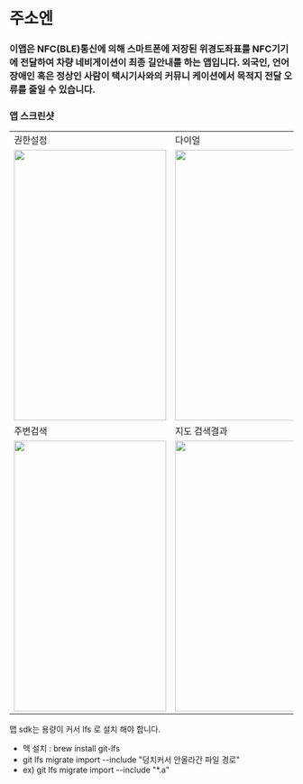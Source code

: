 # 주소엔 
### 이앱은 NFC(BLE)통신에 의해 스마트폰에 저장된 위경도좌표를 NFC기기에 전달하여 차량 네비게이션이 최종 길안내를 하는 앱입니다. 외국인, 언어장애인 혹은 정상인 사람이 택시기사와의 커뮤니 케이션에서 목적지 전달 오류를 줄일 수 있습니다.

### 앱 스크린샷
<table>
  <tr>
    <td>권한설정</td> 
    <td>다이얼</td>
    <td>목적지</td> 
    <td>주소록</td>
  </tr>
  <tr>
    <td><img src="https://github.com/iruri2010/JooSoN/blob/main/%E1%84%80%E1%85%AF%E1%86%AB%E1%84%92%E1%85%A1%E1%86%AB%E1%84%89%E1%85%A5%E1%86%AF%E1%84%8C%E1%85%A5%E1%86%BC.PNG" width=270 height=480></td>
    <td><img src="https://github.com/iruri2010/JooSoN/blob/main/%E1%84%83%E1%85%A1%E1%84%8B%E1%85%B5%E1%84%8B%E1%85%A5%E1%86%AF.PNG" width=270 height=480></td>
    <td><img src="https://github.com/iruri2010/JooSoN/blob/main/%E1%84%86%E1%85%A9%E1%86%A8%E1%84%8C%E1%85%A5%E1%86%A8%E1%84%8C%E1%85%B5.jpeg" width=270 height=480></td>
    <td><img src="https://github.com/iruri2010/JooSoN/blob/main/%E1%84%8C%E1%85%AE%E1%84%89%E1%85%A9%E1%84%85%E1%85%A9%E1%86%A8.PNG" width=270 height=480></td>
  </tr>
  <tr>
    <td>주변검색</td>
    <td>지도 검색결과</td>
    <td>NFC TAG</td>
  </tr>
  <tr>
     <td><img src="https://github.com/iruri2010/JooSoN/blob/main/%E1%84%8C%E1%85%AE%E1%84%87%E1%85%A7%E1%86%AB%E1%84%80%E1%85%A5%E1%86%B7%E1%84%89%E1%85%A2%E1%86%A8.PNG" width=270 height=480></td>
     <td><img src="https://github.com/iruri2010/JooSoN/blob/main/%E1%84%86%E1%85%A9%E1%86%A8%E1%84%8C%E1%85%A5%E1%86%A8%E1%84%8C%E1%85%B5%20%E1%84%80%E1%85%A5%E1%86%B7%E1%84%89%E1%85%A2%E1%86%A8.PNG" width=270 height=480></td>
     <td><img src="https://github.com/iruri2010/JooSoN/blob/main/NFCTAG.PNG" width=270 height=480></td>
  </tr>
 </table>

맵 sdk는 용량이 커서 lfs 로 설치 해야 합니다.
- 맥 설치 : brew install git-lfs
- git lfs migrate import --include "덩치커서 안올라간 파일 경로" 
- ex) git lfs migrate import --include "*.a" 
